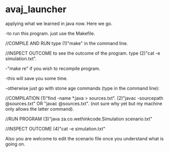 # avaj_launcher
applying what we learned in java now. Here we go.

-to run this program. just use the Makefile.

//COMPILE AND RUN
type (1)"make" in the command line.

//INSPECT OUTCOME
to see the outcome of the program. type (2)"cat -e simulation.txt".

-"make re" if you wish to recompile program.

-this will save you some time.

-otherwise just go with stone age commands (type in the command line):

//COMPILATION
(1)"find -name *.java > sources.txt".
(2)"javac -sourcepath @sources.txt" OR "javac @sources.txt". (not sure why yet but my machine only allows the latter command).

//RUN PROGRAM
(3)"java za.co.wethinkcode.Simulation scenario.txt"

//INSPECT OUTCOME
(4)"cat -e simulation.txt"

Also you are welcome to edit the scenario file once you understand what is going on.
